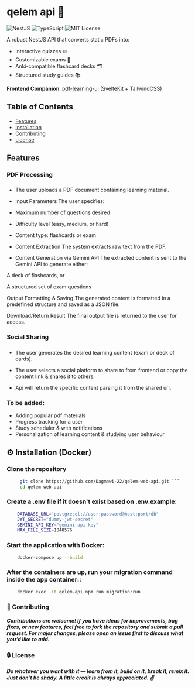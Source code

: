 # qelem api 🚀

![NestJS](https://img.shields.io/badge/NestJS-ea2845?style=flat&logo=nestjs&logoColor=white)
![TypeScript](https://img.shields.io/badge/TypeScript-3178C6?style=flat&logo=typescript&logoColor=white)
![MIT License](https://img.shields.io/badge/license-MIT-blue)

A robust NestJS API that converts static PDFs into:
- Interactive quizzes ✏️
- Customizable exams 📝
- Anki-compatible flashcard decks 🗂️
- Structured study guides 📚

**Frontend Companion**: [pdf-learning-ui](https://github.com/Dagmawi-22/qelem) (SvelteKit + TailwindCSS)

## Table of Contents
- [Features](#-features)
- [Installation](#-installation)
- [Contributing](#-contributing)
- [License](#-license)

## Features

### PDF Processing
##### 
- The user uploads a PDF document containing learning material.

- Input Parameters
    The user specifies:

- Maximum number of questions desired

- Difficulty level (easy, medium, or hard)

- Content type: flashcards or exam

- Content Extraction
 The system extracts raw text from the PDF.

- Content Generation via Gemini API
The extracted content is sent to the Gemini API to generate either:

 A deck of flashcards, or

 A structured set of exam questions

 Output Formatting & Saving
 The generated content is formatted in a predefined structure and saved as a JSON file.

 Download/Return Result
 The final output file is returned to the user for access.

### Social Sharing
##### 
- The user generates the desired learning content (exam or deck of cards).

- The user selects a social platform to share to from frontend or copy the content link & shares it to others.

- Api will return the specific content parsing it from the shared url.

### To be added:
   - Adding popular pdf materials
   - Progress tracking for a user
   - Study scheduler & with notifications
   - Personalization of learning content & studying user behaviour

## ⚙️ Installation (Docker)
 ### Clone the repository
```bash
     git clone https://github.com/Dagmawi-22/qelem-web-api.git ```
     cd qelem-web-api
```
 ### Create a .env file if it doesn't exist based on .env.example:
```bash
    DATABASE_URL="postgresql://user:password@host:port/db"
    JWT_SECRET="dummy-jwt-secret"
    GEMINI_API_KEY="gemini-api-key"
    MAX_FILE_SIZE=1048576
```
 ### Start the application with Docker:
```bash
    docker-compose up --build
```
 ### After the containers are up, run your migration command inside the app container::
```bash
    docker exec -it qelem-api npm run migration:run
```

### 🤝 Contributing
##### Contributions are welcome! If you have ideas for improvements, bug fixes, or new features, feel free to fork the repository and submit a pull request. For major changes, please open an issue first to discuss what you’d like to add.

### 🔒 License
##### Do whatever you want with it — learn from it, build on it, break it, remix it. Just don’t be shady. A little credit is always appreciated. ✌️

